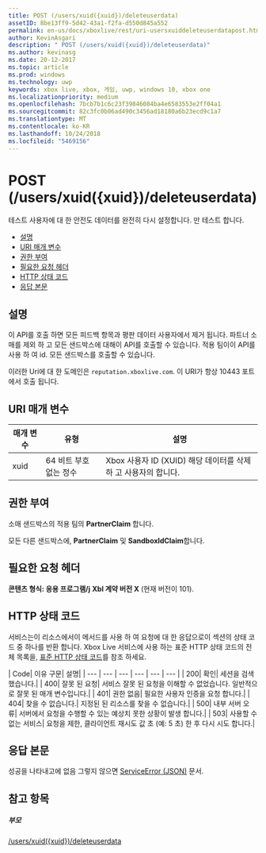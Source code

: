 ```yaml
---
title: POST (/users/xuid({xuid})/deleteuserdata)
assetID: 8be13ff9-5d42-43a1-f2fa-d550d845a552
permalink: en-us/docs/xboxlive/rest/uri-usersxuiddeleteuserdatapost.html
author: KevinAsgari
description: " POST (/users/xuid({xuid})/deleteuserdata)"
ms.author: kevinasg
ms.date: 20-12-2017
ms.topic: article
ms.prod: windows
ms.technology: uwp
keywords: xbox live, xbox, 게임, uwp, windows 10, xbox one
ms.localizationpriority: medium
ms.openlocfilehash: 7bcb7b1c6c23f39846084ba4e6583553e2ff04a1
ms.sourcegitcommit: 82c3fc0b06ad490c3456ad18180a6b23ecd9c1a7
ms.translationtype: MT
ms.contentlocale: ko-KR
ms.lasthandoff: 10/24/2018
ms.locfileid: "5469156"
---
```

# <a name="post-usersxuidxuiddeleteuserdata"></a>POST (/users/xuid({xuid})/deleteuserdata)
테스트 사용자에 대 한 안전도 데이터를 완전히 다시 설정합니다. 만 테스트 합니다.

  * [설명](#ID4EQ)
  * [URI 매개 변수](#ID4E5)
  * [권한 부여](#ID4EJB)
  * [필요한 요청 헤더](#ID4E3B)
  * [HTTP 상태 코드](#ID4EHC)
  * [응답 본문](#ID4EJF)

<a id="ID4EQ"></a>


## <a name="remarks"></a>설명

이 API를 호출 하면 모든 피드백 항목과 평판 데이터 사용자에서 제거 됩니다. 파트너 소매를 제외 하 고 모든 샌드박스에 대해이 API를 호출할 수 있습니다. 적용 팀이이 API를 사용 하 여 id. 모든 샌드박스를 호출할 수 있습니다.

이러한 Uri에 대 한 도메인은 `reputation.xboxlive.com`. 이 URI가 항상 10443 포트에서 호출 됩니다.

<a id="ID4E5"></a>


## <a name="uri-parameters"></a>URI 매개 변수

| 매개 변수| 유형| 설명|
| --- | --- | --- |
| xuid| 64 비트 부호 없는 정수| Xbox 사용자 ID (XUID) 해당 데이터를 삭제 하 고 사용자의 합니다.|

<a id="ID4EJB"></a>


## <a name="authorization"></a>권한 부여

소매 샌드박스의 적용 팀의 **PartnerClaim** 합니다.

모든 다른 샌드박스에, **PartnerClaim** 및 **SandboxIdClaim**합니다.

<a id="ID4E3B"></a>


## <a name="required-request-headers"></a>필요한 요청 헤더

**콘텐츠 형식: 응용 프로그램/j** **Xbl 계약 버전 X** (현재 버전이 101).

<a id="ID4EHC"></a>


## <a name="http-status-codes"></a>HTTP 상태 코드

서비스는이 리소스에서이 메서드를 사용 하 여 요청에 대 한 응답으로이 섹션의 상태 코드 중 하나를 반환 합니다. Xbox Live 서비스에 사용 하는 표준 HTTP 상태 코드의 전체 목록을, [표준 HTTP 상태 코드](../../additional/httpstatuscodes.md)를 참조 하세요.

| Code| 이유 구문| 설명|
| --- | --- | --- | --- | --- | --- |
| 200| 확인| 세션을 검색 했습니다.|
| 400| 잘못 된 요청| 서비스 잘못 된 요청을 이해할 수 없었습니다. 일반적으로 잘못 된 매개 변수입니다.|
| 401| 권한 없음| 필요한 사용자 인증을 요청 합니다.|
| 404| 찾을 수 없습니다.| 지정된 된 리소스를 찾을 수 없습니다.|
| 500| 내부 서버 오류| 서버에서 요청을 수행할 수 있는 예상치 못한 상황이 발생 합니다.|
| 503| 사용할 수 없는 서비스| 요청을 제한, 클라이언트 재시도 값 초 (예: 5 초) 한 후 다시 시도 합니다.|

<a id="ID4EJF"></a>


## <a name="response-body"></a>응답 본문

성공을 나타내고에 없음 그렇지 않으면 [ServiceError (JSON)](../../json/json-serviceerror.md) 문서.

<a id="ID4EWF"></a>


## <a name="see-also"></a>참고 항목

<a id="ID4EYF"></a>


##### <a name="parent"></a>부모

[/users/xuid({xuid})/deleteuserdata](uri-usersxuiddeleteuserdata.md)
